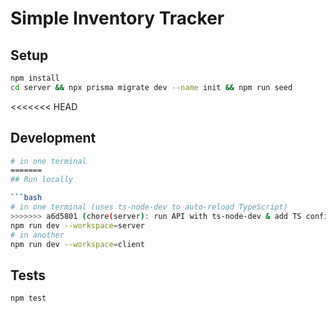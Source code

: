 # Simple Inventory Tracker

## Setup

```bash
npm install
cd server && npx prisma migrate dev --name init && npm run seed
```

<<<<<<< HEAD
## Development

```bash
# in one terminal
=======
## Run locally

```bash
# in one terminal (uses ts-node-dev to auto-reload TypeScript)
>>>>>>> a6d5801 (chore(server): run API with ts-node-dev & add TS config)
npm run dev --workspace=server
# in another
npm run dev --workspace=client
```

## Tests

```bash
npm test
```
